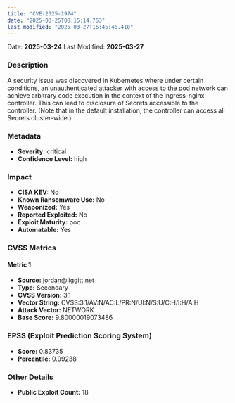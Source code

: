 ```yaml
---
title: "CVE-2025-1974"
date: "2025-03-25T00:15:14.753"
last_modified: "2025-03-27T16:45:46.410"
---
```




Date: **2025-03-24** Last Modified: **2025-03-27**

### Description  
A security issue was discovered in Kubernetes where under certain conditions, an unauthenticated attacker with access to the pod network can achieve arbitrary code execution in the context of the ingress-nginx controller. This can lead to disclosure of Secrets accessible to the controller. (Note that in the default installation, the controller can access all Secrets cluster-wide.)

### Metadata  
- **Severity:** critical
- **Confidence Level:** high

### Impact  
- **CISA KEV:** No
- **Known Ransomware Use:** No
- **Weaponized:** Yes
- **Reported Exploited:** No
- **Exploit Maturity:** poc
- **Automatable:** Yes

### CVSS Metrics  

#### Metric 1
- **Source:** jordan@liggitt.net
- **Type:** Secondary
- **CVSS Version:** 3.1
- **Vector String:** CVSS:3.1/AV:N/AC:L/PR:N/UI:N/S:U/C:H/I:H/A:H
- **Attack Vector:** NETWORK
- **Base Score:** 9.80000019073486


### EPSS (Exploit Prediction Scoring System)  
- **Score:** 0.83735
- **Percentile:** 0.99238

### Other Details  
- **Public Exploit Count:** 18
